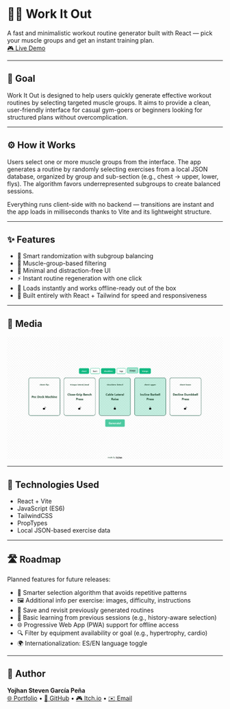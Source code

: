 # 🏋️‍♂️ Work It Out

A fast and minimalistic workout routine generator built with React — pick your muscle groups and get an instant training plan.  
[🎮 Live Demo](https://sryojhan.github.io/work-it-out/)

---

## 🎯 Goal

Work It Out is designed to help users quickly generate effective workout routines by selecting targeted muscle groups. It aims to provide a clean, user-friendly interface for casual gym-goers or beginners looking for structured plans without overcomplication.

---

## ⚙️ How it Works

Users select one or more muscle groups from the interface. The app generates a routine by randomly selecting exercises from a local JSON database, organized by group and sub-section (e.g., chest → upper, lower, flys). The algorithm favors underrepresented subgroups to create balanced sessions.

Everything runs client-side with no backend — transitions are instant and the app loads in milliseconds thanks to Vite and its lightweight structure.

---

## ✨ Features

- 🧠 Smart randomization with subgroup balancing
- 🎯 Muscle-group-based filtering
- 🧼 Minimal and distraction-free UI
- ⚡ Instant routine regeneration with one click
- 🚀 Loads instantly and works offline-ready out of the box
- 🧩 Built entirely with React + Tailwind for speed and responsiveness

---

## 📸 Media

![App Preview](./media/work-it-out.png) <!-- Replace with actual image/GIF when available -->

---

## 🧰 Technologies Used

- React + Vite
- JavaScript (ES6)
- TailwindCSS
- PropTypes
- Local JSON-based exercise data

---

## 🛣️ Roadmap

Planned features for future releases:

- 🤖 Smarter selection algorithm that avoids repetitive patterns
- 🖼️ Additional info per exercise: images, difficulty, instructions
- 💾 Save and revisit previously generated routines
- 🧠 Basic learning from previous sessions (e.g., history-aware selection)
- 🌐 Progressive Web App (PWA) support for offline access
- 🔍 Filter by equipment availability or goal (e.g., hypertrophy, cardio)
- 🌍 Internationalization: ES/EN language toggle

---

## 👤 Author

**Yojhan Steven García Peña**  
[🌐 Portfolio](https://sryojhan.github.io/) • [🐙 GitHub](https://github.com/sryojhan) • [🎮 Itch.io](https://yojhan.itch.io/) • [✉️ Email](mailto:imyojhan@gmail.com)
